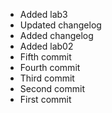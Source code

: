 - Added lab3
- Updated changelog
- Added changelog
- Added lab02
- Fifth commit
- Fourth commit
- Third commit
- Second commit
- First commit
